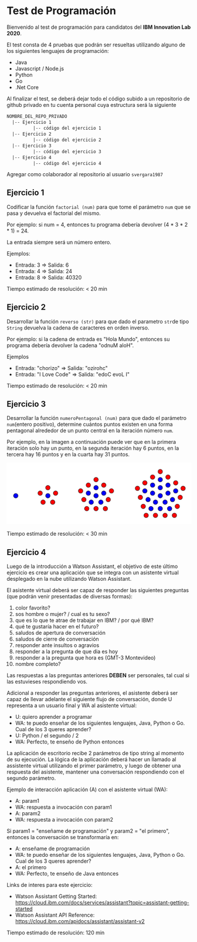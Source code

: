 # Test de Programación

Bienvenido al test de programación para candidatos del **IBM Innovation Lab 2020**. 

El test consta de 4 pruebas que podrán ser resueltas utilizando alguno de los siguientes lenguajes de programación: 
- Java
- Javascript / Node.js
- Python
- Go
- .Net Core

Al finalizar el test, se deberá dejar todo el código subido a un repositorio de github privado en tu cuenta personal cuya estructura será la siguiente

```
NOMBRE_DEL_REPO_PRIVADO
  |-- Ejercicio 1
          |-- código del ejercicio 1
  |-- Ejercicio 2
          |-- código del ejercicio 2
  |-- Ejercicio 3
          |-- código del ejercicio 3
  |-- Ejercicio 4
          |-- código del ejercicio 4
```
Agregar como colaborador al repositorio al usuario `svergara1987`

## Ejercicio 1

Codificar la función `factorial (num)` para que tome el parámetro `num` que se pasa y devuelva el factorial del mismo.

Por ejemplo: si num = 4, entonces tu programa debería devolver (4 * 3 * 2 * 1) = 24.

La entrada siempre será un número entero.

Ejemplos:
- Entrada: 3 => Salida: 6
- Entrada: 4 => Salida: 24
- Entrada: 8 => Salida: 40320

Tiempo estimado de resolución: < 20 min

## Ejercicio 2

Desarrollar la función `reverso (str)` para que dado el parametro `str`de tipo `String` devuelva la cadena de caracteres en orden inverso. 

Por ejemplo: si la cadena de entrada es "Hola Mundo", entonces su programa debería devolver la cadena "odnuM aloH".

Ejemplos
- Entrada: "chorizo" => Salida: "ozirohc"
- Entrada: "I Love Code" => Salida: "edoC evoL I"

Tiempo estimado de resolución: < 20 min

## Ejercicio 3

Desarrollar la función `numeroPentagonal (num)` para que dado el parámetro `num`(entero positivo), determine cuántos puntos existen en una forma pentagonal alrededor de un punto central en la iteración número `num`. 

Por ejemplo, en la imagen a continuación puede ver que en la primera iteración solo hay un punto, en la segunda iteración hay 6 puntos, en la tercera hay 16 puntos y en la cuarta hay 31 puntos.

![numeroPentagonal](https://github.com/svergara1987/ilab2020test/blob/master/img/pentagonalNumber.png)

Tiempo estimado de resolución: < 30 min

## Ejercicio 4

Luego de la introducción a Watson Assistant, el objetivo de este último ejercicio es crear una aplicación que se integra con un asistente virtual desplegado en la nube utilizando Watson Assistant. 

El asistente virtual deberá ser capaz de responder las siguientes preguntas (que podrán venir presentadas de diversas formas):
1. color favorito?
2. sos hombre o mujer? / cual es tu sexo?
3. que es lo que te atrae de trabajar en IBM? / por qué IBM?
4. qué te gustaría hacer en el futuro?
5. saludos de apertura de conversación
6. saludos de cierre de conversación
7. responder ante insultos o agravios
8. responder a la pregunta de que dia es hoy
9. responder a la pregunta que hora es (GMT-3 Montevideo)
10. nombre completo?

Las respuestas a las preguntas anteriores **DEBEN** ser personales, tal cual si las estuvieses respondiendo vos. 

Adicional a responder las preguntas anteriores, el asistente deberá ser capaz de llevar adelante el siguiente flujo de conversación, donde U representa a un usuario final y WA al asistente virtual:
- U: quiero aprender a programar
- WA: te puedo enseñar de los siguientes lenguajes, Java, Python o Go. Cual de los 3 queres aprender?
- U: Python / el segundo / 2
- WA: Perfecto, te enseño de Python entonces

La aplicación de escritorio recibe 2 parámetros de tipo string al momento de su ejecución. 
La lógica de la aplicación deberá hacer un llamado al assistente virtual utilizando el primer parámetro, y luego de obtener una respuesta del asistente, mantener una conversación respondiendo con el segundo parámetro. 

Ejemplo de interacción aplicación (A) con el asistente virtual (WA):
- A: param1
- WA: respuesta a invocación con param1
- A: param2
- WA: respuesta a invocación con param2

Si param1 = "enseñame de programación" y param2 = "el primero", entonces la conversación se transformaría en:
- A: enseñame de programación
- WA: te puedo enseñar de los siguientes lenguajes, Java, Python o Go. Cual de los 3 queres aprender?
- A: el primero
- WA: Perfecto, te enseño de Java entonces

Links de interes para este ejercicio:
- Watson Assistant Getting Started: https://cloud.ibm.com/docs/services/assistant?topic=assistant-getting-started
- Watson Assistant API Reference: https://cloud.ibm.com/apidocs/assistant/assistant-v2

Tiempo estimado de resolución: 120 min